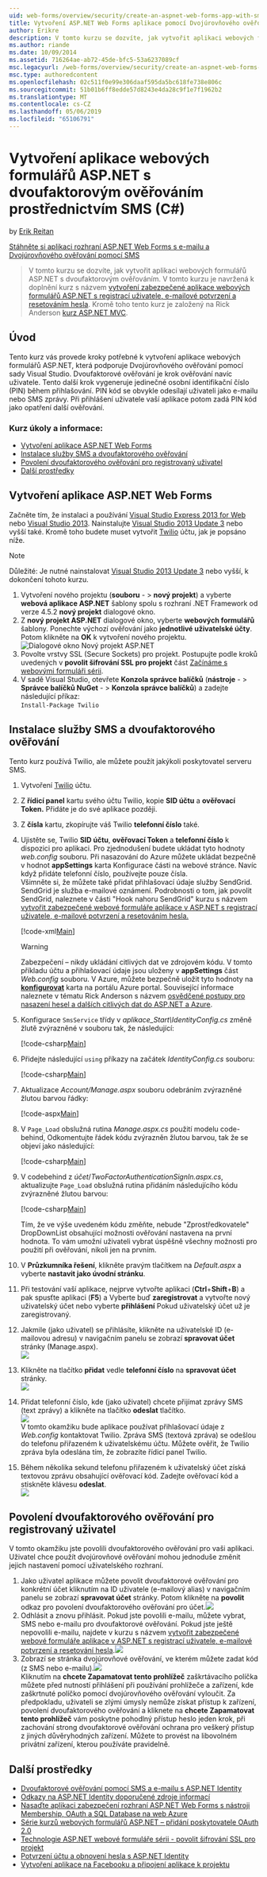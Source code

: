 ```yaml
---
uid: web-forms/overview/security/create-an-aspnet-web-forms-app-with-sms-two-factor-authentication
title: Vytvoření ASP.NET Web Forms aplikace pomocí Dvojúrovňového ověřování pomocí SMS (C#) | Dokumentace Microsoftu
author: Erikre
description: V tomto kurzu se dozvíte, jak vytvořit aplikaci webových formulářů ASP.NET s dvoufaktorovým ověřováním. V tomto kurzu je navržená k doplnění kurz s názvem Cr...
ms.author: riande
ms.date: 10/09/2014
ms.assetid: 716264ae-ab72-45de-bfc5-53a6237089cf
msc.legacyurl: /web-forms/overview/security/create-an-aspnet-web-forms-app-with-sms-two-factor-authentication
msc.type: authoredcontent
ms.openlocfilehash: 02c511f0e99e306daaf595da5bc618fe738e806c
ms.sourcegitcommit: 51b01b6ff8edde57d8243e4da28c9f1e7f1962b2
ms.translationtype: MT
ms.contentlocale: cs-CZ
ms.lasthandoff: 05/06/2019
ms.locfileid: "65106791"
---
```

# <a name="create-an-aspnet-web-forms-app-with-sms-two-factor-authentication-c"></a>Vytvoření aplikace webových formulářů ASP.NET s dvoufaktorovým ověřováním prostřednictvím SMS (C#)

by [Erik Reitan](https://github.com/Erikre)

[Stáhněte si aplikaci rozhraní ASP.NET Web Forms s e-mailu a Dvojúrovňového ověřování pomocí SMS](https://code.msdn.microsoft.com/ASPNET-Web-Forms-App-with-5a0ff94e)

> V tomto kurzu se dozvíte, jak vytvořit aplikaci webových formulářů ASP.NET s dvoufaktorovým ověřováním. V tomto kurzu je navržená k doplnění kurz s názvem [vytvoření zabezpečené aplikace webových formulářů ASP.NET s registrací uživatele, e-mailové potvrzení a resetováním hesla](create-a-secure-aspnet-web-forms-app-with-user-registration-email-confirmation-and-password-reset.md). Kromě toho tento kurz je založený na Rick Anderson [kurz ASP.NET MVC](../../../mvc/overview/security/aspnet-mvc-5-app-with-sms-and-email-two-factor-authentication.md).

## <a name="introduction"></a>Úvod

Tento kurz vás provede kroky potřebné k vytvoření aplikace webových formulářů ASP.NET, která podporuje Dvojúrovňového ověřování pomocí sady Visual Studio. Dvoufaktorové ověřování je krok ověřování navíc uživatele. Tento další krok vygeneruje jedinečné osobní identifikační číslo (PIN) během přihlašování. PIN kód se obvykle odesílají uživateli jako e-mailu nebo SMS zprávy. Při přihlášení uživatele vaší aplikace potom zadá PIN kód jako opatření další ověřování.

### <a name="tutorial-tasks-and-information"></a>Kurz úkoly a informace:

- [Vytvoření aplikace ASP.NET Web Forms](#createWebForms)
- [Instalace služby SMS a dvoufaktorového ověřování](#SMS)
- [Povolení dvoufaktorového ověřování pro registrovaný uživatel](#use2FA)
- [Další prostředky](#addRes)

<a id="createWebForms"></a>
## <a name="create-an-aspnet-web-forms-app"></a>Vytvoření aplikace ASP.NET Web Forms

Začněte tím, že instalaci a používání [Visual Studio Express 2013 for Web](https://go.microsoft.com/fwlink/?LinkId=299058) nebo [Visual Studio 2013](https://go.microsoft.com/fwlink/?LinkId=306566). Nainstalujte [Visual Studio 2013 Update 3](https://go.microsoft.com/fwlink/?LinkId=390465) nebo vyšší také. Kromě toho budete muset vytvořit [Twilio](https://www.twilio.com/try-twilio) účtu, jak je popsáno níže.

> [!NOTE]
> Důležité: Je nutné nainstalovat [Visual Studio 2013 Update 3](https://go.microsoft.com/fwlink/?LinkId=390465) nebo vyšší, k dokončení tohoto kurzu.

1. Vytvoření nového projektu (**souboru**  - &gt; **nový projekt**) a vyberte **webová aplikace ASP.NET** šablony spolu s rozhraní .NET Framework od verze 4.5.2 **nový projekt** dialogové okno.
2. Z **nový projekt ASP.NET** dialogové okno, vyberte **webových formulářů** šablony. Ponechte výchozí ověřování jako **jednotlivé uživatelské účty**. Potom klikněte na **OK** k vytvoření nového projektu.  
    ![Dialogové okno Nový projekt ASP.NET](create-an-aspnet-web-forms-app-with-sms-two-factor-authentication/_static/image1.png)
3. Povolte vrstvy SSL (Secure Sockets) pro projekt. Postupujte podle kroků uvedených v **povolit šifrování SSL pro projekt** část [Začínáme s webovými formuláři sérii](../getting-started/getting-started-with-aspnet-45-web-forms/checkout-and-payment-with-paypal.md#SSLWebForms).
4. V sadě Visual Studio, otevřete **Konzola správce balíčků** (**nástroje**  - &gt; **Správce balíčků NuGet**  - &gt; **Konzola správce balíčků**) a zadejte následující příkaz:  
    `Install-Package Twilio`

<a id="SMS"></a>
## <a name="setup-sms-and-two-factor-authentication"></a>Instalace služby SMS a dvoufaktorového ověřování

Tento kurz používá Twilio, ale můžete použít jakýkoli poskytovatel serveru SMS.

1. Vytvoření [Twilio](https://www.twilio.com/try-twilio) účtu.
2. Z **řídicí panel** kartu svého účtu Twilio, kopie **SID účtu** a **ověřovací Token.** Přidáte je do své aplikace později.
3. Z **čísla** kartu, zkopírujte váš Twilio **telefonní číslo** také.
4. Ujistěte se, Twilio **SID účtu**, **ověřovací Token** a **telefonní číslo** k dispozici pro aplikaci. Pro zjednodušení budete ukládat tyto hodnoty *web.config* souboru. Při nasazování do Azure můžete ukládat bezpečně v hodnot **appSettings** karta Konfigurace části na webové stránce. Navíc když přidáte telefonní číslo, používejte pouze čísla.   
   Všimněte si, že můžete také přidat přihlašovací údaje služby SendGrid. SendGrid je služba e-mailové oznámení. Podrobnosti o tom, jak povolit SendGrid, naleznete v části "Hook nahoru SendGrid" kurzu s názvem [vytvořit zabezpečené webové formuláře aplikace v ASP.NET s registrací uživatele, e-mailové potvrzení a resetováním hesla.](create-a-secure-aspnet-web-forms-app-with-user-registration-email-confirmation-and-password-reset.md)

    [!code-xml[Main](create-an-aspnet-web-forms-app-with-sms-two-factor-authentication/samples/sample1.xml?highlight=2,6-10)]

    > [!WARNING]
    > Zabezpečení – nikdy ukládání citlivých dat ve zdrojovém kódu. V tomto příkladu účtu a přihlašovací údaje jsou uloženy v **appSettings** část *Web.config* souboru. V Azure, můžete bezpečně uložit tyto hodnoty na **[konfigurovat](https://blogs.msdn.com/b/webdev/archive/2014/06/04/queuebackgroundworkitem-to-reliably-schedule-and-run-long-background-process-in-asp-net.aspx)** karta na portálu Azure portal. Související informace naleznete v tématu Rick Anderson s názvem [osvědčené postupy pro nasazení hesel a dalších citlivých dat do ASP.NET a Azure](https://go.microsoft.com/fwlink/?LinkId=513141).
5. Konfigurace `SmsService` třídy v *aplikace\_Start\IdentityConfig.cs* změně žlutě zvýrazněné v souboru tak, že následující: 

    [!code-csharp[Main](create-an-aspnet-web-forms-app-with-sms-two-factor-authentication/samples/sample2.cs?highlight=5-17)]
6. Přidejte následující `using` příkazy na začátek *IdentityConfig.cs* souboru: 

    [!code-csharp[Main](create-an-aspnet-web-forms-app-with-sms-two-factor-authentication/samples/sample3.cs?highlight=1-4)]
7. Aktualizace *Account/Manage.aspx* souboru odebráním zvýrazněné žlutou barvou řádky:  

    [!code-aspx[Main](create-an-aspnet-web-forms-app-with-sms-two-factor-authentication/samples/sample4.aspx?highlight=38,53,57-60,63,66,70,73)]
8. V `Page_Load` obslužná rutina *Manage.aspx.cs* použití modelu code-behind, Odkomentujte řádek kódu zvýrazněn žlutou barvou, tak že se objeví jako následující: 

    [!code-csharp[Main](create-an-aspnet-web-forms-app-with-sms-two-factor-authentication/samples/sample5.cs?highlight=8)]
9. V codebehind z *účet*/*TwoFactorAuthenticationSignIn.aspx.cs*, aktualizujte `Page_Load` obslužná rutina přidáním následujícího kódu zvýrazněné žlutou barvou: 

    [!code-csharp[Main](create-an-aspnet-web-forms-app-with-sms-two-factor-authentication/samples/sample6.cs?highlight=3-4,13)]

   Tím, že ve výše uvedeném kódu změňte, nebude "Zprostředkovatele" DropDownList obsahující možnosti ověřování nastavena na první hodnota. To vám umožní uživateli vybrat úspěšně všechny možnosti pro použití při ověřování, nikoli jen na prvním.
10. V **Průzkumníka řešení**, klikněte pravým tlačítkem na *Default.aspx* a vyberte **nastavit jako úvodní stránku**.
11. Při testování vaší aplikace, nejprve vytvořte aplikaci (**Ctrl**+**Shift**+**B**) a pak spusťte aplikaci (**F5**) a Vyberte buď **zaregistrovat** a vytvořte nový uživatelský účet nebo vyberte **přihlášení** Pokud uživatelský účet už je zaregistrovaný.
12. Jakmile (jako uživatel) se přihlásíte, klikněte na uživatelské ID (e-mailovou adresu) v navigačním panelu se zobrazí **spravovat účet** stránky (Manage.aspx).  
    ![](create-an-aspnet-web-forms-app-with-sms-two-factor-authentication/_static/image2.png)
13. Klikněte na tlačítko **přidat** vedle **telefonní číslo** na **spravovat účet** stránky.  
    ![](create-an-aspnet-web-forms-app-with-sms-two-factor-authentication/_static/image3.png)
14. Přidat telefonní číslo, kde (jako uživatel) chcete přijímat zprávy SMS (text zprávy) a klikněte na tlačítko **odeslat** tlačítko.   
    ![](create-an-aspnet-web-forms-app-with-sms-two-factor-authentication/_static/image4.png)  
    V tomto okamžiku bude aplikace používat přihlašovací údaje z *Web.config* kontaktovat Twilio. Zpráva SMS (textová zpráva) se odešlou do telefonu přiřazeném k uživatelskému účtu. Můžete ověřit, že Twilio zpráva byla odeslána tím, že zobrazíte řídicí panel Twilio.
15. Během několika sekund telefonu přiřazeném k uživatelský účet získá textovou zprávu obsahující ověřovací kód. Zadejte ověřovací kód a stiskněte klávesu **odeslat**.  
     ![](create-an-aspnet-web-forms-app-with-sms-two-factor-authentication/_static/image5.png)

<a id="use2FA"></a>
## <a name="enable-two-factor-authentication-for-a-registered-user"></a>Povolení dvoufaktorového ověřování pro registrovaný uživatel

V tomto okamžiku jste povolili dvoufaktorového ověřování pro vaši aplikaci. Uživatel chce použít dvojúrovňové ověřování mohou jednoduše změnit jejich nastavení pomocí uživatelského rozhraní. 

1. Jako uživatel aplikace můžete povolit dvoufaktorové ověřování pro konkrétní účet kliknutím na ID uživatele (e-mailový alias) v navigačním panelu se zobrazí **spravovat účet** stránky. Potom klikněte na **povolit** odkaz pro povolení dvoufaktorového ověřování pro účet.![](create-an-aspnet-web-forms-app-with-sms-two-factor-authentication/_static/image6.png)
2. Odhlásit a znovu přihlásit. Pokud jste povolili e-mailu, můžete vybrat, SMS nebo e-mailu pro dvoufaktorové ověřování. Pokud jste ještě nepovolili e-mailu, najdete v kurzu s názvem [vytvořit zabezpečené webové formuláře aplikace v ASP.NET s registrací uživatele, e-mailové potvrzení a resetování hesla](create-a-secure-aspnet-web-forms-app-with-user-registration-email-confirmation-and-password-reset.md).![](create-an-aspnet-web-forms-app-with-sms-two-factor-authentication/_static/image7.png)
3. Zobrazí se stránka dvojúrovňové ověřování, ve kterém můžete zadat kód (z SMS nebo e-mailu).![](create-an-aspnet-web-forms-app-with-sms-two-factor-authentication/_static/image8.png)  
 Kliknutím na **chcete Zapamatovat tento prohlížeč** zaškrtávacího políčka můžete před nutností přihlášení při používání prohlížeče a zařízení, kde zaškrtnuté políčko pomocí dvojúrovňového ověřování vyloučit. Za předpokladu, uživateli se zlými úmysly nemůže získat přístup k zařízení, povolení dvoufaktorového ověřování a kliknete na **chcete Zapamatovat tento prohlížeč** vám poskytne pohodlný přístup heslo jeden krok, při zachování strong dvoufaktorové ověřování ochrana pro veškerý přístup z jiných důvěryhodných zařízení. Můžete to provést na libovolném privátní zařízení, kterou používáte pravidelně.

<a id="addRes"></a>
## <a name="additional-resources"></a>Další prostředky

- [Dvoufaktorové ověřování pomocí SMS a e-mailu s ASP.NET Identity](../../../identity/overview/features-api/two-factor-authentication-using-sms-and-email-with-aspnet-identity.md)
- [Odkazy na ASP.NET Identity doporučené zdroje informací](../../../identity/overview/getting-started/aspnet-identity-recommended-resources.md)
- [Nasaďte aplikaci zabezpečení rozhraní ASP.NET Web Forms s nástroji Membership, OAuth a SQL Database na web Azure](https://azure.microsoft.com/documentation/articles/web-sites-dotnet-deploy-aspnet-webforms-app-membership-oauth-sql-database/)
- [Série kurzů webových formulářů ASP.NET – přidání poskytovatele OAuth 2.0](../getting-started/getting-started-with-aspnet-45-web-forms/checkout-and-payment-with-paypal.md#OAuthWebForms)
- [Technologie ASP.NET webové formuláře sérii - povolit šifrování SSL pro projekt](../getting-started/getting-started-with-aspnet-45-web-forms/checkout-and-payment-with-paypal.md#SSLWebForms)
- [Potvrzení účtu a obnovení hesla s ASP.NET Identity](../../../identity/overview/features-api/account-confirmation-and-password-recovery-with-aspnet-identity.md)
- [Vytvoření aplikace na Facebooku a připojení aplikace k projektu](../../../mvc/overview/security/create-an-aspnet-mvc-5-app-with-facebook-and-google-oauth2-and-openid-sign-on.md#fb)
